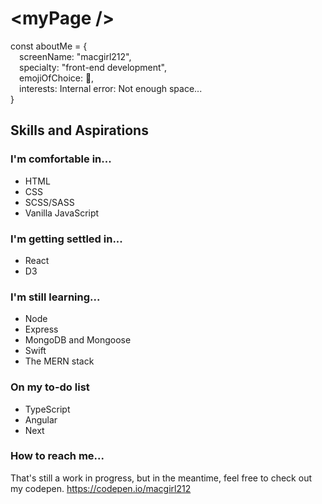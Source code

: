 # \<myPage \/>

const aboutMe = {<br>
&emsp;screenName: "macgirl212",<br>
&emsp;specialty: "front-end development",<br>
&emsp;emojiOfChoice: 👋,<br>
&emsp;interests: Internal error: Not enough space...<br>
}

## Skills and Aspirations

### I'm comfortable in...
- HTML
- CSS
- SCSS/SASS
- Vanilla JavaScript

### I'm getting settled in...
- React
- D3

### I'm still learning...
- Node
- Express
- MongoDB and Mongoose
- Swift
- The MERN stack

### On my to-do list
- TypeScript
- Angular
- Next

### How to reach me...
That's still a work in progress, but in the meantime, feel free to check out my codepen. https://codepen.io/macgirl212

<!---
macgirl212/macgirl212 is a ✨ special ✨ repository because its `README.md` (this file) appears on your GitHub profile.
You can click the Preview link to take a look at your changes.
--->
